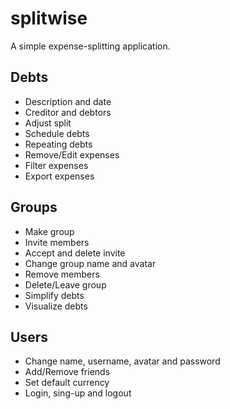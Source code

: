 # splitwise
A simple expense-splitting application.

## Debts
- Description and date
- Creditor and debtors
- Adjust split
- Schedule debts
- Repeating debts
- Remove/Edit expenses
- Filter expenses
- Export expenses

## Groups
- Make group
- Invite members
- Accept and delete invite
- Change group name and avatar
- Remove members
- Delete/Leave group
- Simplify debts
- Visualize debts

## Users
- Change name, username, avatar and password
- Add/Remove friends
- Set default currency
- Login, sing-up and logout
